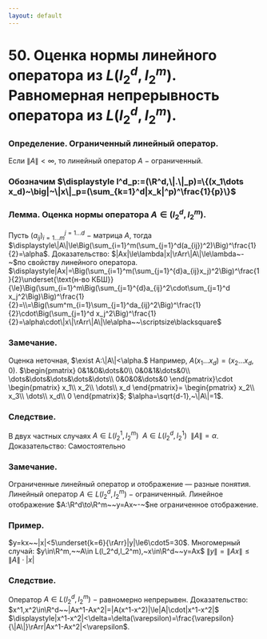 ```yaml
---
layout: default
---
```

# 50. Оценка нормы линейного оператора из $L(l_2^d,l_2^m)$. Равномерная непрерывность оператора из $L(l_2^d,l_2^m)$.

### Определение. Ограниченный линейный оператор.
Если $\|A\|<\infty,$ то линейный оператор $A~-~$ограниченный.

### Обозначим $\displaystyle l^d_p:=(\R^d,\|.\|_p)=\{(x_1\dots x_d)~\big|~\|x\|_p=(\sum_{k=1}^d|x_k|^p)^\frac{1}{p}\}$

### Лемма. Оценка нормы оператора $A\in(l_2^d,l_2^m)$.
Пусть $(a_{ij})_{i=1\dots m}^{j=1\dots d}~-~$матрица $A$, тогда $\displaystyle\|A\|\le\Big(\sum_{i=1}^m(\sum_{j=1}^d(a_{ij})^2)\Big)^\frac{1}{2}=\alpha$.
Доказательство:
$|Ax|\le\lambda|x|\rArr\|A\|\le\lambda~-~$по свойству линейного оператора.
$\displaystyle|Ax|=\Big(\sum_{i=1}^m(\sum_{j=1}^{d}a_{ij}x_j)^2\Big)^\frac{1}{2}\underset{\text{н-во КБШ}}{\le}\Big(\sum_{i=1}^m\Big(\sum_{j=1}^{d}a_{ij}^2\cdot\sum_{j=1}^d x_j^2\Big)\Big)^\frac{1}{2}=\\=\Big(\sum^m_{i=1}\sum_{j=1}^da_{ij}^2\Big)^\frac{1}{2}\cdot\Big(\sum_{j=1}^d x_j^2\Big)^\frac{1}{2}=\alpha\cdot\|x\|\rArr\|A\|\le\alpha~~\scriptsize\blacksquare$

### Замечание.
Оценка неточная, $\exist A:\|A\|<\alpha.$ 
Например, $A(x_1\dots x_d)=(x_2\dots x_d,0)$.
$\begin{pmatrix}
0&1&0&\dots&0\\
0&0&1&\dots&0\\
\dots&\dots&\dots&\dots&\dots\\
0&0&0&\dots&0
\end{pmatrix}\cdot
\begin{pmatrix}
x_1\\
x_2\\
\dots\\
x_d
\end{pmatrix}=
\begin{pmatrix}
x_2\\
x_3\\
\dots\\
x_d\\
0
\end{pmatrix}$;
$\alpha=\sqrt{d-1},~\|A\|=1$.

### Следствие. 
В двух частных случаях $A\in L(l_2^1,l_2^m)~~A\in L(l_2^d,l_2^1)~~\|A\|=\alpha$.
Доказательство:
Самостоятельно

### Замечание.
Ограниченные линейный оператор и отображение — разные понятия.
Линейный оператор $A\in L(l_2^d,l_2^m)~-~$ограниченный.
Линейное отображение $A:\R^d\to\R^m~~y=Ax~-~$не ограниченное отображение.

### Пример.
$y=kx~~|x|<5\underset{k=6}{\rArr}|y|\le6\cdot5=30$.
Многомерный случай: $y\in\R^m,~~A\in L(l_2^d,l_2^m),~x\in\R^d~~y=Ax$
$\|y\|=\|Ax\|\le\|A\|\cdot|x|$

### Следствие.
Оператор $A\in L(l_2^d,l_2^m)~-~$равномерно непрерывен.
Доказательство:
$x^1,x^2\in\R^d~~|Ax^1-Ax^2|=|A(x^1-x^2)|\le|A|\cdot|x^1-x^2|$
$\displaystyle|x^1-x^2|<\delta=\delta(\varepsilon)=\frac{\varepsilon}{\|A\|}\rArr|Ax^1-Ax^2|<\varepsilon$.